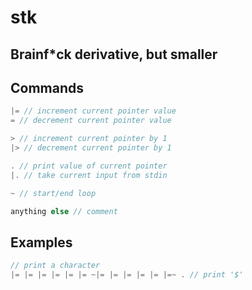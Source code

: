 # stk
## Brainf*ck derivative, but smaller

## Commands
```c
|= // increment current pointer value
= // decrement current pointer value

> // increment current pointer by 1
|> // decrement current pointer by 1

. // print value of current pointer
|. // take current input from stdin

~ // start/end loop

anything else // comment
```

## Examples
```c
// print a character
|= |= |= |= |= |= ~|= |= |= |= |= |=~ . // print '$'
```